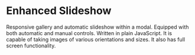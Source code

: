 # Enhanced Slideshow
Responsive gallery and automatic slideshow within a modal.  Equipped with both automatic and manual controls.  Written in plain JavaScript. It is capable of taking images of various orientations and sizes. It also has full screen functionality.
